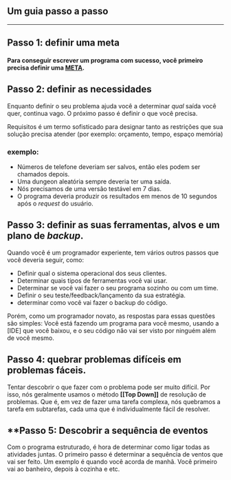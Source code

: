 ## Um guia passo a passo
___

## **Passo 1: definir uma meta**
#### Para conseguir escrever um programa com sucesso, você primeiro precisa definir uma [META](META.md). 
##  **Passo 2: definir as necessidades**
 Enquanto definir o seu problema ajuda você a determinar _qual_ saída você quer, continua vago. O próximo passo é definir o que você precisa. 

Requisitos é um termo sofisticado para designar tanto as restrições que sua solução precisa atender (por exemplo: orçamento, tempo, espaço memória)

### exemplo: 
* Números de telefone deveriam ser salvos, então eles podem ser chamados depois.
* Uma dungeon aleatória sempre deveria ter uma saída.
* Nós precisamos de uma versão testável em 7 dias.
* O programa deveria produzir os resultados em menos de 10 segundos após o _request_ do usuário.
## **Passo 3: definir as suas ferramentas, alvos e um plano de _backup_.**
 Quando você é um programador experiente, tem vários outros passos que você deveria seguir, como:
 
* Definir qual o sistema operacional dos seus clientes.
* Determinar quais tipos de ferramentas você vai usar.
* Determinar se você vai fazer o seu programa sozinho ou com um time.
* Definir o seu teste/feedback/lançamento da sua estratégia.
* determinar como você vai fazer o backup do código.

 Porém, como um programador novato, as respostas para essas questões são simples: Você está fazendo um programa para você mesmo, usando a [IDE] que você baixou, e o seu código não vai ser visto por ninguém além de você mesmo.

## **Passo 4: quebrar problemas difíceis em problemas fáceis.**

 Tentar descobrir o que fazer com o problema pode ser muito difícil. Por isso, nós geralmente usamos o método **[[Top Down]]** de resolução de problemas. Que é, em vez de fazer uma tarefa complexa, nós quebramos a tarefa em subtarefas, cada uma que é individualmente fácil de resolver.

## **Passo 5: Descobrir a sequência de eventos

 Com o programa estruturado, é hora de determinar como ligar todas as atividades juntas. O primeiro passo é determinar a sequência de ventos que vai ser feito. Um exemplo é quando você acorda de manhã. Você primeiro vai ao banheiro, depois à cozinha e etc.
